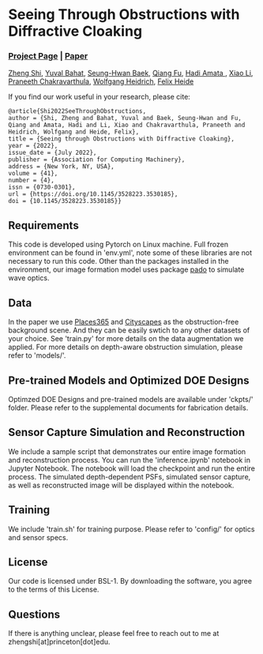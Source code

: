 # Seeing Through Obstructions with Diffractive Cloaking
### [Project Page](https://light.princeton.edu/publication/seeing-through-obstructions/) | [Paper](https://dl.acm.org/doi/abs/10.1145/3528223.3530185)

[Zheng Shi](https://zheng-shi.github.io/), [Yuval Bahat](https://sites.google.com/view/yuval-bahat/home), [Seung-Hwan Baek](https://www.shbaek.com/), [Qiang Fu](https://cemse.kaust.edu.sa/vcc/people/person/qiang-fu), [Hadi Amata ](https://cemse.kaust.edu.sa/people/person/hadi-amata), [Xiao Li](), [Praneeth Chakravarthula](https://www.cs.unc.edu/~cpk/), [Wolfgang Heidrich](https://vccimaging.org/People/heidriw/), [Felix Heide](https://www.cs.princeton.edu/~fheide/)

If you find our work useful in your research, please cite:
```
@article{Shi2022SeeThroughObstructions,
author = {Shi, Zheng and Bahat, Yuval and Baek, Seung-Hwan and Fu, Qiang and Amata, Hadi and Li, Xiao and Chakravarthula, Praneeth and Heidrich, Wolfgang and Heide, Felix},
title = {Seeing through Obstructions with Diffractive Cloaking},
year = {2022},
issue_date = {July 2022},
publisher = {Association for Computing Machinery},
address = {New York, NY, USA},
volume = {41},
number = {4},
issn = {0730-0301},
url = {https://doi.org/10.1145/3528223.3530185},
doi = {10.1145/3528223.3530185}}
```

## Requirements
This code is developed using Pytorch on Linux machine. Full frozen environment can be found in 'env.yml', note some of these libraries are not necessary to run this code. Other than the packages installed in the environment, our image formation model uses package [pado](https://github.com/shwbaek/pado) to simulate wave optics.   

## Data
In the paper we use [Places365](http://places2.csail.mit.edu/index.html) and [Cityscapes](https://www.cityscapes-dataset.com/) as the obstruction-free background scene. And they can be easily swtich to any other datasets of your choice. See 'train.py' for more details on the data augmentation we applied. For more details on depth-aware obstruction simulation, please refer to 'models/'. 

## Pre-trained Models and Optimized DOE Designs
Optimzed DOE Designs and pre-trained models are available under 'ckpts/' folder. Please refer to the supplemental documents for fabrication details.

## Sensor Capture Simulation and Reconstruction
We include a sample script that demonstrates our entire image formation and reconstruction process. You can run the 'inference.ipynb' notebook in Jupyter Notebook. The notebook will load the checkpoint and run the entire process. The simulated depth-dependent PSFs, simulated sensor capture, as well as reconstructed image will be displayed within the notebook.

## Training
We include 'train.sh' for training purpose. Please refer to 'config/' for optics and sensor specs. 

## License
Our code is licensed under BSL-1. By downloading the software, you agree to the terms of this License. 

## Questions
If there is anything unclear, please feel free to reach out to me at zhengshi[at]princeton[dot]edu.
